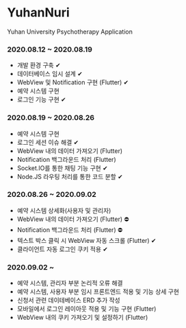 # YuhanNuri
Yuhan University Psychotherapy Application

### 2020.08.12 ~ 2020.08.19
* 개발 환경 구축 ✔
* 데이터베이스 임시 설계 ✔
* WebView 및 Notification 구현 (Flutter) ✔
* 예약 시스템 구현
* 로그인 기능 구현 ✔

### 2020.08.19 ~ 2020.08.26
* 예약 시스템 구현
* 로그인 세션 이슈 해결 ✔
* WebView 내의 데이터 가져오기 (Flutter)
* Notification 백그라운드 처리 (Flutter)
* Socket.IO를 통한 채팅 기능 구현 ✔
* Node.JS 라우팅 처리를 통한 코드 분할 ✔

### 2020.08.26 ~ 2020.09.02
* 예약 시스템 상세화(사용자 및 관리자)
* WebView 내의 데이터 가져오기 (Flutter) ⛔
* Notification 백그라운드 처리 (Flutter) ⛔
* 텍스트 박스 클릭 시 WebView 자동 스크롤 (Flutter) ✔
* 클라이언트 자동 로그인 쿠키 적용 ✔

### 2020.09.02 ~
* 예약 시스템, 관리자 부분 논리적 오류 해결
* 예약 시스템, 사용자 부분 임시 프론트엔드 적용 및 기능 상세 구현
* 신청서 관련 데이테베이스 ERD 추가 작성
* 모바일에서 로그인 레이아웃 적용 및 기능 구현 (Flutter)
* WebView 내의 쿠키 가져오기 및 설정하기 (Flutter)
